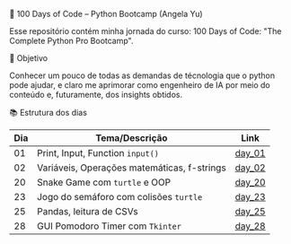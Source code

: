 🐍 100 Days of Code – Python Bootcamp (Angela Yu)

Esse repositório contém minha jornada do curso: 100 Days of Code: "The Complete Python Pro Bootcamp".

🚀 Objetivo

Conhecer um pouco de todas as demandas de técnologia que o python pode ajudar, e claro me aprimorar como engenheiro de IA por meio do conteúdo e, futuramente, dos insights obtidos.

📚 Estrutura dos dias

| Dia | Tema/Descrição | Link |
|-----|----------------|------|
| 01  | Print, Input, Function `input()` | [day_01](day_01) |
| 02  | Variáveis, Operações matemáticas, f-strings | [day_02](day_02) |
| 20  | Snake Game com `turtle` e OOP | [day_20](day_20_snake_game) |
| 23  | Jogo do semáforo com colisões `turtle` | [day_23](day_23_turtle_crossing_start) |
| 25  | Pandas, leitura de CSVs | [day_25](day_25_csv_data_pandas) |
| 28  | GUI Pomodoro Timer com `Tkinter` | [day_28](day_28_tkinter_dynamic_pomodoro_gui) |
